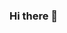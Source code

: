 ### Hi there 👋

<!--
**prashantbarot301086/prashantbarot301086** is a ✨ _special_ ✨ repository because its `README.md` (this file) appears on your GitHub profile.

Here are some ideas to get you started:

- 🔭 I’m currently working as Soft Skill Trainer.
- 🌱 I’m currently learning Data Science.
- 👯 I’m looking to collaborate on Data Science
- 🤔 I’m looking for help with ...
- 💬 Ask me about ...
- 📫 How to reach me:
    prashantbarot301086@gmail.com
-->
